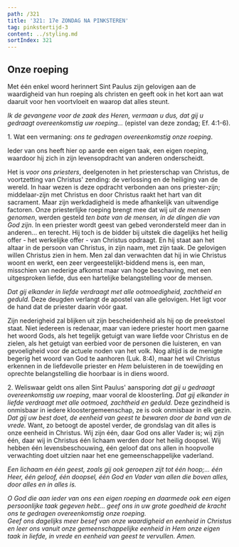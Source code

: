 ```yaml
---
path: /321
title: '321: 17e ZONDAG NA PINKSTEREN'
tag: pinkstertijd-3
content: ../styling.md
sortIndex: 321
---
```


## Onze roeping

Met één enkel woord herinnert Sint Paulus zijn gelovigen aan de waardigheid van hun roeping als christen en geeft ook in het kort aan wat daaruit voor hen voortvloeit en waarop dat alles steunt.

_Ik de gevangene voor de zaak des Heren, vermaan u dus, dat gij u gedraagt overeenkomstig uw roeping..._ (epistel van deze zondag; Ef. 4:1-6).

1\. Wat een vermaning: _ons te gedragen overeenkomstig onze roeping_.

Ieder van ons heeft hier op aarde een eigen taak, een eigen roeping, waardoor hij zich in zijn levensopdracht van anderen onderscheidt.

Het is _voor ons priesters_, deelgenoten in het priesterschap van Christus, de voortzetting van Christus' zending: de verlossing en de heiliging van de wereld. In haar wezen is deze opdracht verbonden aan ons priester-zijn; middelaar-zijn met Christus en door Christus raakt het hart van dit sacrament. Maar zijn werkdadigheid is mede afhankelijk van uitwendige factoren. Onze priesterlijke roeping brengt mee dat wij _uit de mensen genomen_, werden gesteld _ten bate van de mensen, in de dingen die van God zijn_. In een priester wordt geest van gebed verondersteld meer dan in anderen... en terecht. Hij toch is de bidder bij uitstek die dagelijks het heilig offer - het werkelijke offer - van Christus opdraagt. En hij staat aan het altaar in de persoon van Christus, in zijn naam, met zijn taak. De gelovigen willen Christus zien in hem. Men zal dan verwachten dat hij in wie Christus woont en werkt, een zeer vergeestelijkt-biddend mens is, een man, misschien van nederige afkomst maar van hoge beschaving, met een uitgesproken liefde, dus een hartelijke belangstelling voor de mensen.

_Dat gij elkander in liefde verdraagt met alle ootmoedigheid, zachtheid en geduld._ Deze deugden verlangt de apostel van alle gelovigen. Het ligt voor de hand dat de priester daarin vóór gaat.

Zijn nederigheid zal blijken uit zijn bescheidenheid als hij op de preekstoel staat. Niet iedereen is redenaar, maar van iedere priester hoort men gaarne het woord Gods, als het tegelijk getuigt van ware liefde voor Christus en de zielen, als het getuigt van eerbied voor de personen die luisteren, en van gevoeligheid voor de actuele noden van het volk. Nog altijd is de menigte begerig het woord van God te aanhoren (Luk. 8:4), maar het wil Christus erkennen in de liefdevolle priester en _Hem_ beluisteren in de toewijding en oprechte belangstelling die hoorbaar is in diens woord.

2\. Weliswaar geldt ons allen Sint Paulus' aansporing _dat gij u gedraagt overeenkomstig uw roeping_, maar vooral de kloosterling. _Dat gij elkander in liefde verdraagt met alle ootmoed, zachtheid en geduld._ Deze gezindheid is onmisbaar in iedere kloostergemeenschap, ze is ook onmisbaar in elk gezin. _Dat gij uw best doet, de eenheid van geest te bewaren door de band van de vrede._ Want, zo betoogt de apostel verder, de grondslag van dit alles is onze eenheid in Christus. Wij zijn één, daar God ons aller Vader is; wij zijn één, daar wij in Christus één lichaam werden door het heilig doopsel. Wij hebben één levensbeschouwing, één geloof dat ons allen in hoopvolle verwachting doet uitzien naar het ene gemeenschappelijke vaderland.

_Een lichaam en één geest, zoals gij ook geroepen zijt tot één hoop;... één Heer, één geloof, één doopsel, één God en Vader van allen die boven alles, door alles en in alles is._

_O God die aan ieder van ons een eigen roeping en daarmede ook een eigen persoonlijke taak gegeven hebt... geef ons in uw grote goedheid de kracht ons te gedragen overeenkomstig onze roeping._  
_Geef ons dagelijks meer besef van onze waardigheid en eenheid in Christus en leer ons vanuit onze gemeenschappelijke eenheid in Hem onze eigen taak in liefde, in vrede en eenheid van geest te vervullen. Amen._
